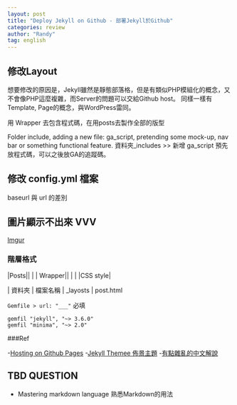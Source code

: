 ```yaml
---
layout: post
title: "Deploy Jekyll on Github - 部署Jekyll於Github"
categories: review
author: "Randy"
tag: english
---
```


 

## 修改Layout
想要修改的原因是，Jekyll雖然是靜態部落格，但是有類似PHP模組化的概念，又不會像PHP這麼複雜，而Server的問題可以交給Github host。
同樣一樣有Template, Page的概念，與WordPress雷同。

用 Wrapper 去包含程式碼，在用posts去製作全部的版型


Folder include, adding a new file: ga_script, pretending some mock-up, nav bar or something functional feature.
資料夾_includes >> 新增 ga_script 預先放程式碼，可以之後放GA的追蹤碼。


## 修改 config.yml 檔案
baseurl 與 url 的差別


## 圖片顯示不出來 VVV
[Imgur](https://imgur.com/j7Qi1HM.jpg)



### 階層格式

|Posts||
|     |	Wrapper||
|     | |CSS style|


| 資料夾 | 檔案名稱 |
_layosts | post.html


` Gemfile > url: "___" ` 必填

```
gemfil "jekyll", "~> 3.6.0" 
gemfil "minima", "~> 2.0"

````

###Ref

-[Hosting on Github Pages](https://www.youtube.com/watch?v=fqFjuX4VZmU)
-[Jekyll Themee 佈景主題](http://jekyllthemes.org/)
-[有點雜亂的中文解說](http://xareelee.github.io/tech_note/2015/07/23/%E4%BD%BF%E7%94%A8-GitHub-Pages-%E5%92%8C-Jekyll-%E4%BE%86%E5%BB%BA%E7%AB%8B-Blog.html#why_github_pages_and_jekyll)


## TBD QUESTION
- Mastering markdown language 熟悉Markdown的用法
